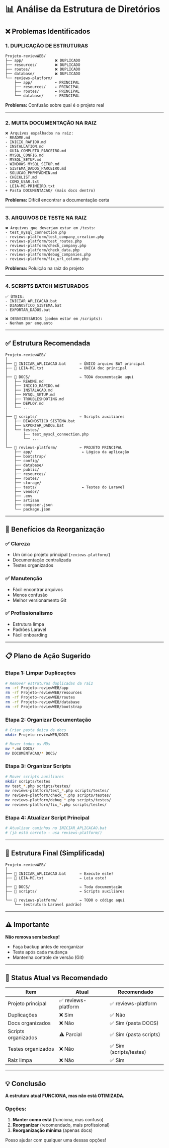 # 📊 Análise da Estrutura de Diretórios

## ❌ Problemas Identificados

### 1. **DUPLICAÇÃO DE ESTRUTURAS**
```
Projeto-reviewWEB/
├── app/              ❌ DUPLICADO
├── resources/        ❌ DUPLICADO  
├── routes/           ❌ DUPLICADO
├── database/         ❌ DUPLICADO
└── reviews-platform/
    ├── app/          ← PRINCIPAL
    ├── resources/    ← PRINCIPAL
    ├── routes/       ← PRINCIPAL
    └── database/     ← PRINCIPAL
```

**Problema:** Confusão sobre qual é o projeto real

---

### 2. **MUITA DOCUMENTAÇÃO NA RAIZ**
```
❌ Arquivos espalhados na raiz:
- README.md
- INICIO_RAPIDO.md
- INSTALLATION.md
- GUIA_COMPLETO_PARCEIRO.md
- MYSQL_CONFIG.md
- MYSQL_SETUP.md
- WINDOWS_MYSQL_SETUP.md
- SISTEMA_DADOS_PARCEIRO.md
- SOLUCAO_PHPMYADMIN.md
- CHECKLIST.md
- COMO_USAR.txt
- LEIA-ME-PRIMEIRO.txt
+ Pasta DOCUMENTACAO/ (mais docs dentro)
```

**Problema:** Difícil encontrar a documentação certa

---

### 3. **ARQUIVOS DE TESTE NA RAIZ**
```
❌ Arquivos que deveriam estar em /tests:
- test_mysql_connection.php
- reviews-platform/test_company_creation.php
- reviews-platform/test_routes.php
- reviews-platform/check_company.php
- reviews-platform/check_data.php
- reviews-platform/debug_companies.php
- reviews-platform/fix_url_column.php
```

**Problema:** Poluição na raiz do projeto

---

### 4. **SCRIPTS BATCH MISTURADOS**
```
✅ ÚTEIS:
- INICIAR_APLICACAO.bat
- DIAGNOSTICO_SISTEMA.bat
- EXPORTAR_DADOS.bat

❌ DESNECESSÁRIOS (podem estar em /scripts):
- Nenhum por enquanto
```

---

## ✅ Estrutura Recomendada

```
Projeto-reviewWEB/
│
├── 📄 INICIAR_APLICACAO.bat      ← ÚNICO arquivo BAT principal
├── 📄 LEIA-ME.txt                ← ÚNICA doc principal
│
├── 📁 DOCS/                      ← TODA documentação aqui
│   ├── README.md
│   ├── INICIO_RAPIDO.md
│   ├── INSTALACAO.md
│   ├── MYSQL_SETUP.md
│   ├── TROUBLESHOOTING.md
│   ├── DEPLOY.md
│   └── ...
│
├── 📁 scripts/                   ← Scripts auxiliares
│   ├── DIAGNOSTICO_SISTEMA.bat
│   ├── EXPORTAR_DADOS.bat
│   └── testes/
│       ├── test_mysql_connection.php
│       └── ...
│
└── 📁 reviews-platform/          ← PROJETO PRINCIPAL
    ├── app/                      ← Lógica da aplicação
    ├── bootstrap/
    ├── config/
    ├── database/
    ├── public/
    ├── resources/
    ├── routes/
    ├── storage/
    ├── tests/                    ← Testes do Laravel
    ├── vendor/
    ├── .env
    ├── artisan
    ├── composer.json
    └── package.json
```

---

## 🎯 Benefícios da Reorganização

### ✅ **Clareza**
- Um único projeto principal (`reviews-platform/`)
- Documentação centralizada
- Testes organizados

### ✅ **Manutenção**
- Fácil encontrar arquivos
- Menos confusão
- Melhor versionamento Git

### ✅ **Profissionalismo**
- Estrutura limpa
- Padrões Laravel
- Fácil onboarding

---

## 📋 Plano de Ação Sugerido

### Etapa 1: Limpar Duplicações
```bash
# Remover estruturas duplicadas da raiz
rm -rf Projeto-reviewWEB/app
rm -rf Projeto-reviewWEB/resources
rm -rf Projeto-reviewWEB/routes
rm -rf Projeto-reviewWEB/database
rm -rf Projeto-reviewWEB/bootstrap
```

### Etapa 2: Organizar Documentação
```bash
# Criar pasta única de docs
mkdir Projeto-reviewWEB/DOCS

# Mover todos os MDs
mv *.md DOCS/
mv DOCUMENTACAO/* DOCS/
```

### Etapa 3: Organizar Scripts
```bash
# Mover scripts auxiliares
mkdir scripts/testes
mv test_*.php scripts/testes/
mv reviews-platform/test_*.php scripts/testes/
mv reviews-platform/check_*.php scripts/testes/
mv reviews-platform/debug_*.php scripts/testes/
mv reviews-platform/fix_*.php scripts/testes/
```

### Etapa 4: Atualizar Script Principal
```bash
# Atualizar caminhos no INICIAR_APLICACAO.bat
# (já está correto - usa reviews-platform/)
```

---

## 🎨 Estrutura Final (Simplificada)

```
Projeto-reviewWEB/
│
├── 📄 INICIAR_APLICACAO.bat      ← Execute este!
├── 📄 LEIA-ME.txt                ← Leia este!
│
├── 📁 DOCS/                      ← Toda documentação
├── 📁 scripts/                   ← Scripts auxiliares
│
└── 📁 reviews-platform/          ← TODO o código aqui
    └── (estrutura Laravel padrão)
```

---

## ⚠️ Importante

**Não remova sem backup!**
- Faça backup antes de reorganizar
- Teste após cada mudança
- Mantenha controle de versão (Git)

---

## 🚀 Status Atual vs Recomendado

| Item | Atual | Recomendado |
|------|-------|-------------|
| Projeto principal | ✅ reviews-platform | ✅ reviews-platform |
| Duplicações | ❌ Sim | ✅ Não |
| Docs organizados | ❌ Não | ✅ Sim (pasta DOCS) |
| Scripts organizados | ⚠️ Parcial | ✅ Sim (pasta scripts) |
| Testes organizados | ❌ Não | ✅ Sim (scripts/testes) |
| Raiz limpa | ❌ Não | ✅ Sim |

---

## 💡 Conclusão

**A estrutura atual FUNCIONA, mas não está OTIMIZADA.**

### Opções:

1. **Manter como está** (funciona, mas confuso)
2. **Reorganizar** (recomendado, mais profissional)
3. **Reorganização mínima** (apenas docs)

Posso ajudar com qualquer uma dessas opções!


